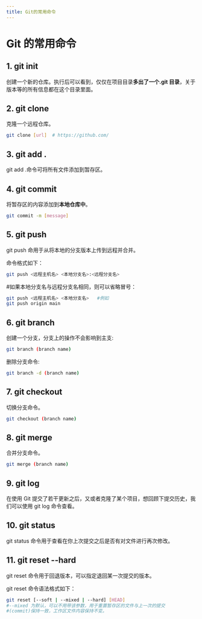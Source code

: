 ```yaml
---
title: Git的常用命令
---
```


# Git 的常用命令

## 1. git init

创建一个新的仓库。执行后可以看到，仅仅在项目目录**多出了一个.git 目录**，关于版本等的所有信息都在这个目录里面。

## 2. git clone

克隆一个远程仓库。

```bash
git clone [url]  # https://github.com/
```

## 3. git add .

git add .命令可将所有文件添加到暂存区。

## 4. git commit

将暂存区的内容添加到**本地仓库中**。

```bash
git commit -m [message]
```

## 5. git push

git push 命用于从将本地的分支版本上传到远程并合并。

命令格式如下：

```bash
git push <远程主机名> <本地分支名>:<远程分支名>
```

#如果本地分支名与远程分支名相同，则可以省略冒号：

```bash
git push <远程主机名> <本地分支名>   #例如
git push origin main
```

## 6. git branch

创建一个分支，分支上的操作不会影响到主支:

```bash
git branch (branch name)
```

删除分支命令:

```bash
git branch -d (branch name)
```

## 7. git checkout

切换分支命令。

```bash
git checkout (branch name)
```

## 8. git merge

合并分支命令。

```bash
git merge (branch name)
```

## 9. git log

在使用 Git 提交了若干更新之后，又或者克隆了某个项目，想回顾下提交历史，我们可以使用 git log 命令查看。

## 10. git status

git status 命令用于查看在你上次提交之后是否有对文件进行再次修改。

## 11. git reset --hard

git reset 命令用于回退版本，可以指定退回某一次提交的版本。

git reset 命令语法格式如下：

```bash
git reset [--soft | --mixed | --hard] [HEAD]
#--mixed 为默认，可以不用带该参数，用于重置暂存区的文件与上一次的提交
#(commit)保持一致，工作区文件内容保持不变。
```
